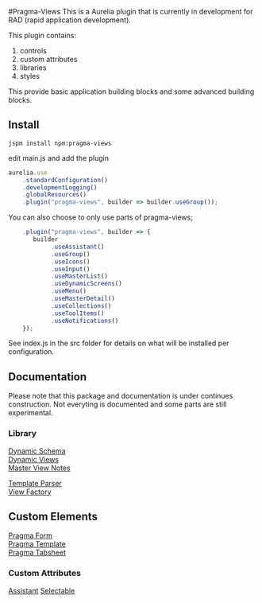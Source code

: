 #Pragma-Views
This is a Aurelia plugin that is currently in development for RAD (rapid application development).

This plugin contains:

1. controls
1. custom attributes
1. libraries
1. styles

This provide basic application building blocks and some advanced building blocks.

## Install
`jspm install npm:pragma-views`

edit main.js and add the plugin
```js
aurelia.use
    .standardConfiguration()
    .developmentLogging()
    .globalResources()
    .plugin("pragma-views", builder => builder.useGroup());
```

You can also choose to only use parts of pragma-views;
```js
    .plugin("pragma-views", builder => {
       builder
            .useAssistant()
            .useGroup()
            .useIcons()
            .useInput()
            .useMasterList()
            .useDynamicScreens()
            .useMenu()
            .useMasterDetail()
            .useCollections()
            .useToolItems()
            .useNotifications()
    });
```

See index.js in the src folder for details on what will be installed per configuration.

## Documentation
Please note that this package and documentation is under continues construction. Not everyting is documented and some parts are still experimental.

### Library
[Dynamic Schema](./developer-notes/dynamic-schema.md)  
[Dynamic Views](./developer-notes/dynamic-views.md)  
[Master View Notes](./developer-notes/master-view-notes.md)    

[Template Parser](./developer-notes/template-parser.md)  
[View Factory](./developer-notes/view-factory.md)  

## Custom Elements
[Pragma Form](./developer-notes/pragma-form.md)  
[Pragma Template](./developer-notes/pragma-template.md)   
[Pragma Tabsheet](./developer-notes/pragma-tabsheet.md)   

### Custom Attributes
[Assistant](./developer-notes/assistant.md)
[Selectable](./developer-notes/selectable-custom-attribute.md)  
